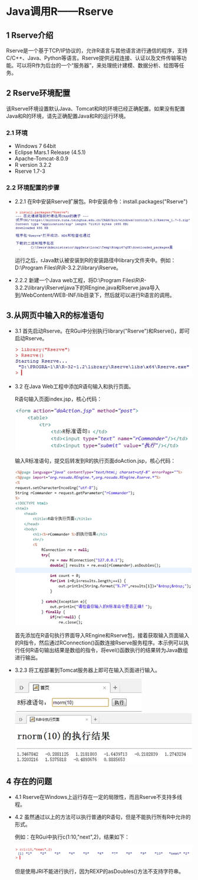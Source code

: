 # Java调用R——Rserve

## 1 Rserve介绍

Rserve是一个基于TCP/IP协议的，允许R语言与其他语言进行通信的程序，支持C/C++、Java、Python等语言。Rserve提供远程连接、认证以及文件传输等功能。可以将R作为后台的一个“服务器”，来处理统计建模、数据分析、绘图等任务。

## 2 Rserve环境配置

该Rserve环境设置默认Java、Tomcat和R的环境已经正确配置。如果没有配置Java和R的环境，请先正确配置Java和R的运行环境。

### 2.1 环境

* Windows 7 64bit
* Eclipse Mars.1 Release (4.5.1)
* Apache-Tomcat-8.0.9
* R version 3.2.2
* Rserve 1.7-3

### 2.2 环境配置的步骤

* 2.2.1 在R中安装Rserve扩展包。R中安装命令：install.packages("Rserve")

  ![在R中安装Rserve扩展包](https://github.com/YaJunCui/notes/blob/master/images/lab_java_R_Rserve_1.jpg?raw=true)

  运行之后，rJava默认被安装到R的安装路径中library文件夹中。例如：D:\Program Files\R\R-3.2.2\library\Rserve。

* 2.2.2 新建一个Java web工程，将D:\Program Files\R\R-3.2.2\library\Rserve\java下的REngine.java和Rserve.java导入到/WebContent/WEB-INF/lib目录下，然后就可以进行R语言的调用。

## 3.从网页中输入R的标准语句

* 3.1 首先启动Rserve。在RGui中分别执行library("Rserve")和Rserve()，即可启动Rserve。

  ![启动Rserve](https://github.com/YaJunCui/notes/blob/master/images/lab_java_R_Rserve_2.jpg?raw=true)

* 3.2 在Java Web工程中添加R语句输入和执行页面。

  R语句输入页面index.jsp，核心代码：

  ![index.jsp](https://github.com/YaJunCui/notes/blob/master/images/lab_java_R_Rserve_3.jpg?raw=true)

  输入R标准语句，提交后转发到R的执行页面doAction.jsp，核心代码：

  ![doAction.jsp](https://github.com/YaJunCui/notes/blob/master/images/lab_java_R_Rserve_4.jpg?raw=true)

  首先添加在R语句执行界面导入REngine和Rserve包，接着获取输入页面输入的R指令，然后通过RConnection()函数连接Rserve服务程序。本示例可以执行任何R语句输出结果是数组的指令，将evel()函数执行的结果转为Java数组进行输出。

* 3.2.3 将工程部署到Tomcat服务器上即可在输入页面进行输入。

  ![输入](https://github.com/YaJunCui/notes/blob/master/images/lab_java_R_Rserve_5.jpg?raw=true)
  ![结果](https://github.com/YaJunCui/notes/blob/master/images/lab_java_R_Rserve_6.jpg?raw=true)

## 4 存在的问题

* 4.1 Rserve在Windows上运行存在一定的局限性，而且Rserve不支持多线程。

* 4.2 虽然通过以上的方法可以执行普通的R语句，但是不能执行所有R中允许的形式。

  例如：在RGui中执行c(1:10,"next",2)，结果如下：

  ![RGui](https://github.com/YaJunCui/notes/blob/master/images/lab_java_R_Rserve_7.jpg?raw=true)

  但是使用JRI不能进行执行，因为REXP的asDoubles()方法不支持字符串。
